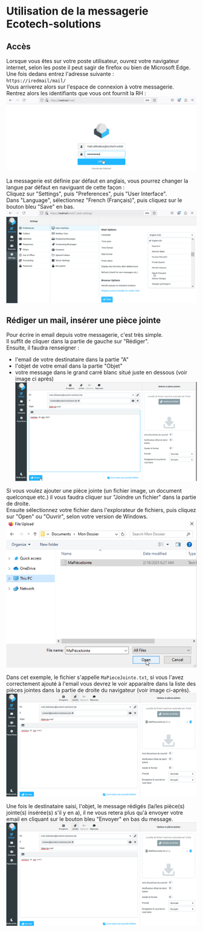 # Utilisation de la messagerie Ecotech-solutions  

## Accès  

Lorsque vous êtes sur votre poste utilisateur, ouvrez votre navigateur internet, selon les poste il peut sagir de firefox ou bien de Microsoft Edge.  
Une fois dedans entrez l'adresse suivante :  
`https://iredmail/mail/`  
Vous arriverez alors sur l'espace de connexion à votre messagerie.  
Rentrez alors les identifiants que vous ont fournit la RH :  
![capture 1](../Ressources/Images/IRedMail_1.png)  

La messagerie est définie par défaut en anglais, vous pourrez changer la langue par défaut en naviguant de cette façon :  
Cliquez sur "Settings", puis "Preferences", puis "User Interface".  
Dans "Language", sélectionnez "French (Français)", puis cliquez sur le bouton bleu "Save" en bas.  
![capture 1](../Ressources/Images/IRedMail_2.png)  

## Rédiger un mail, insérer une pièce jointe  

Pour écrire in email depuis votre messagerie, c'est très simple.  
Il suffit de cliquer dans la partie de gauche sur "Rédiger".  
Ensuite, il faudra renseigner :
- l'email de votre destinataire dans la partie "A"
- l'objet de votre email dans la partie "Objet"
- votre message dans le grand carré blanc situé juste en dessous (voir image ci après)
![capture 1](../Ressources/Images/IRedMail_3.png)

Si vous voulez ajouter une pièce jointe (un fichier image, un document quelconque etc.) il vous faudra cliquer sur "Joindre un fichier" dans la partie de droite.  
Ensuite sélectionnez votre fichier dans l'explorateur de fichiers, puis cliquez sur "Open" ou "Ouvrir", selon votre version de Windows.  
![capture 1](../Ressources/Images/IRedMail_4.png)  

Dans cet exemple, le fichier s'appelle `MaPieceJointe.txt`, si vous l'avez correctement ajouté à l'email vous devrez le voir apparaitre dans la liste des pièces jointes dans la partie de droite du navigateur (voir image ci-après).   
![capture 1](../Ressources/Images/IRedMail_5.png)  

Une fois le destinataire saisi, l'objet, le message rédigés (la/les pièce(s) jointe(s) insérée(s) s'il y en a), il ne vous retera plus qu'à envoyer votre email en cliquant sur le bouton bleu "Envoyer" en bas du message.   
![capture 1](../Ressources/Images/IRedMail_5.png) 
